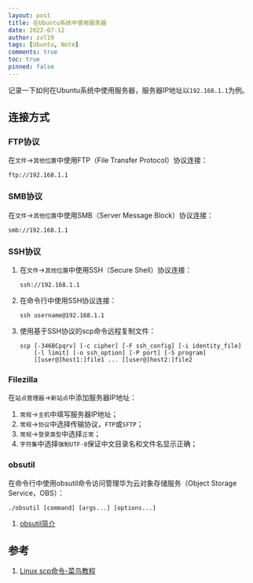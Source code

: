 ```yaml
---
layout: post
title: 在Ubuntu系统中使用服务器
date: 2022-07-12
author: zxl19
tags: [Ubuntu, Note]
comments: true
toc: true
pinned: false
---
```


记录一下如何在Ubuntu系统中使用服务器，服务器IP地址以`192.168.1.1`为例。

<!-- more -->

## 连接方式

### FTP协议

在`文件`->`其他位置`中使用FTP（File Transfer Protocol）协议连接：

```shell
ftp://192.168.1.1
```

### SMB协议

在`文件`->`其他位置`中使用SMB（Server Message Block）协议连接：

```shell
smb://192.168.1.1
```

### SSH协议

1. 在`文件`->`其他位置`中使用SSH（Secure Shell）协议连接：

    ```shell
    ssh://192.168.1.1
    ```

2. 在命令行中使用SSH协议连接：

    ```shell
    ssh username@192.168.1.1
    ```

3. 使用基于SSH协议的scp命令远程复制文件：

    ```shell
    scp [-346BCpqrv] [-c cipher] [-F ssh_config] [-i identity_file]
        [-l limit] [-o ssh_option] [-P port] [-S program]
        [[user@]host1:]file1 ... [[user@]host2:]file2
    ```

### Filezilla

在`站点管理器`->`新站点`中添加服务器IP地址：

1. `常规`->`主机`中填写服务器IP地址；
2. `常规`->`协议`中选择传输协议，`FTP`或`SFTP`；
3. `常规`->`登录类型`中选择`正常`；
4. `字符集`中选择`强制UTF-8`保证中文目录名和文件名显示正确；

### obsutil

在命令行中使用obsutil命令访问管理华为云对象存储服务（Object Storage Service，OBS）：

```shell
./obsutil [command] [args...] [options...]
```

1. [obsutil简介](https://support.huaweicloud.com/utiltg-obs/obs_11_0001.html)

## 参考

1. [Linux scp命令-菜鸟教程](https://www.runoob.com/linux/linux-comm-scp.html)
